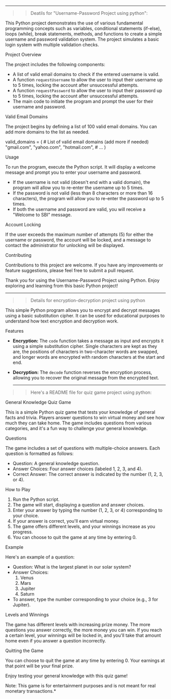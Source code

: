 ******************************************************************************************************************************************************************************************************************************************************************************
>>Deatils for "Username-Password Project using python":

This Python project demonstrates the use of various fundamental programming concepts such as variables, conditional statements (if-else), loops (while), break statements, methods, and functions to create a simple username and password validation system. The project simulates a basic login system with multiple validation checks.

Project Overview

The project includes the following components:

- A list of valid email domains to check if the entered username is valid.
- A function `requestUsername` to allow the user to input their username up to 5 times, locking the account after unsuccessful attempts.
- A function `requestPassword` to allow the user to input their password up to 5 times, locking the account after unsuccessful attempts.
- The main code to initiate the program and prompt the user for their username and password.

Valid Email Domains

The project begins by defining a list of 100 valid email domains. You can add more domains to the list as needed.

valid_domains = (
    # List of valid email domains (add more if needed)
    "gmail.com",
    "yahoo.com",
    "hotmail.com",
    # ...
)

Usage

To run the program, execute the Python script. It will display a welcome message and prompt you to enter your username and password.

- If the username is not valid (doesn't end with a valid domain), the program will allow you to re-enter the username up to 5 times.
- If the password is not valid (less than 8 characters or more than 16 characters), the program will allow you to re-enter the password up to 5 times.
- If both the username and password are valid, you will receive a "Welcome to SBI" message.

Account Locking

If the user exceeds the maximum number of attempts (5) for either the username or password, the account will be locked, and a message to contact the administrator for unlocking will be displayed.

Contributing

Contributions to this project are welcome. If you have any improvements or feature suggestions, please feel free to submit a pull request.


Thank you for using the Username-Password Project using Python. Enjoy exploring and learning from this basic Python project!
******************************************************************************************************************************************************************************************************************************************************************************
>> Details for encryption-decryption project using python

This simple Python program allows you to encrypt and decrypt messages using a basic substitution cipher. It can be used for educational purposes to understand how text encryption and decryption work.

Features

- **Encryption:** The `code` function takes a message as input and encrypts it using a simple substitution cipher. Single characters are kept as they are, the positions of characters in two-character words are swapped, and longer words are encrypted with random characters at the start and end.

- **Decryption:** The `decode` function reverses the encryption process, allowing you to recover the original message from the encrypted text.
  ****************************************************************************************************************************************************************************************************************************************************************************
>>Here's a README file for quiz game project using python:


General Knowledge Quiz Game

This is a simple Python quiz game that tests your knowledge of general facts and trivia. Players answer questions to win virtual money and see how much they can take home. The game includes questions from various categories, and it's a fun way to challenge your general knowledge.

Questions

The game includes a set of questions with multiple-choice answers. Each question is formatted as follows:

- Question: A general knowledge question.
- Answer Choices: Four answer choices (labeled 1, 2, 3, and 4).
- Correct Answer: The correct answer is indicated by the number (1, 2, 3, or 4).

How to Play

1. Run the Python script.
2. The game will start, displaying a question and answer choices.
3. Enter your answer by typing the number (1, 2, 3, or 4) corresponding to your choice.
4. If your answer is correct, you'll earn virtual money.
5. The game offers different levels, and your winnings increase as you progress.
6. You can choose to quit the game at any time by entering 0.

Example

Here's an example of a question:
- Question: What is the largest planet in our solar system?
- Answer Choices:
  1. Venus
  2. Mars
  3. Jupiter
  4. Saturn
- To answer, type the number corresponding to your choice (e.g., 3 for Jupiter).

Levels and Winnings

The game has different levels with increasing prize money. The more questions you answer correctly, the more money you can win. If you reach a certain level, your winnings will be locked in, and you'll take that amount home even if you answer a question incorrectly.

Quitting the Game

You can choose to quit the game at any time by entering 0. Your earnings at that point will be your final prize.

Enjoy testing your general knowledge with this quiz game!

Note: This game is for entertainment purposes and is not meant for real monetary transactions.*

